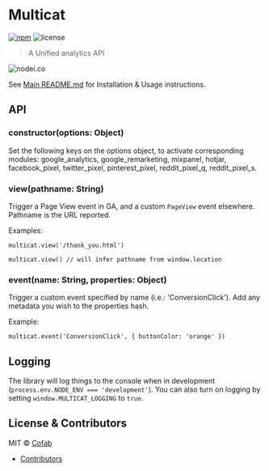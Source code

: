 # Multicat

[![npm](https://img.shields.io/npm/v/multicat.svg)](https://www.npmjs.com/package/multicat) ![license](https://img.shields.io/npm/l/multicat.svg) 

> A Unified analytics API

![nodei.co](https://nodei.co/npm/multicat.png?downloads=true&downloadRank=true&stars=true)

See [Main README.md](https://github.com/cofablab/multicat) for Installation & Usage instructions.

## API

### constructor(options: Object)

Set the following keys on the options object, to activate corresponding modules: google_analytics, google_remarketing, mixpanel, hotjar, facebook_pixel, twitter_pixel, pinterest_pixel, reddit_pixel_q, reddit_pixel_s.

### view(pathname: String)

Trigger a Page View event in GA, and a custom `PageView` event elsewhere. Pathname is the URL reported.

Examples:

`multicat.view('/thank_you.html')`

`multicat.view() // will infer pathname from window.location`

### event(name: String, properties: Object)

Trigger a custom event specified by name (i.e.: 'ConversionClick'). Add any metadata you wish to the properties hash.

Example:

`multicat.event('ConversionClick', { buttonColor: 'orange' })`

## Logging

The library will log things to the console when in development (`process.env.NODE_ENV === 'development'`). You can also turn on logging by setting `window.MULTICAT_LOGGING` to `true`.

## License & Contributors

MIT © [Cofab](https://cofablab.com>)

- [Contributors](https://github.com/cofablab/multicat/graphs/contributors)